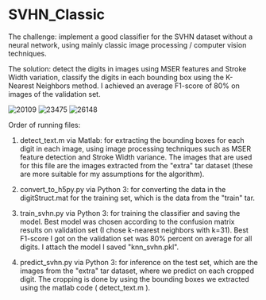 # SVHN_Classic

The challenge: implement a good classifier for the SVHN dataset without a neural network, using mainly classic image processing / computer vision techniques.


The solution: detect the digits in images using MSER features and Stroke Width variation,
		  classify the digits in each bounding box using the K-Nearest Neighbors method.
		  I achieved an average F1-score of 80% on images of the validation set. 

![20109](https://user-images.githubusercontent.com/23454156/46013156-156f1000-c0d4-11e8-8220-71a7240a3ab1.png)
![23475](https://user-images.githubusercontent.com/23454156/46013180-2881e000-c0d4-11e8-8b92-ce9d02cf194f.png)
![26148](https://user-images.githubusercontent.com/23454156/46013197-36376580-c0d4-11e8-8d36-007496ed26df.png)


Order of running files:
1) detect_text.m via Matlab: for extracting the bounding boxes for each digit in each image,
                             using image processing techniques such as MSER feature detection and
			     Stroke Width variance. The images that are used for this file are the images
			     extracted from the "extra" tar dataset (these are more suitable for my assumptions
			     for the algorithm).


2) convert_to_h5py.py via Python 3: for converting the data in the digitStruct.mat for the training set,
				    which is the data from the "train" tar.


3) train_svhn.py via Python 3: for training the classifier and saving the model. Best model was chosen according
				to the confusion matrix results on validation set 
				(I chose k-nearest neighbors with k=31). Best F1-score I got on the validation set
				was 80% percent on average for all digits. I attach the model I saved "knn_svhn.pkl".


4) predict_svhn.py via Python 3: for inference on the test set, which are the images from the "extra" tar dataset,
				 where we predict on each cropped digit. The cropping is done by using the bounding
				 boxes we extracted using the matlab code ( detect_text.m ).
